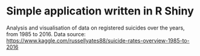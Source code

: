 # Simple application written in R Shiny
Analysis and visualisation of data on registered suicides over the years, from 1985 to 2016.
Data source: https://www.kaggle.com/russellyates88/suicide-rates-overview-1985-to-2016